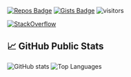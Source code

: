 [![Repos Badge](https://badges.pufler.dev/repos/EgoPingvina)](https://github.com/EgoPingvina?tab=repositories)
[![Gists Badge](https://badges.pufler.dev/gists/EgoPingvina)](https://gist.github.com/EgoPingvina)
![visitors](https://visitor-badge.glitch.me/badge?page_id=EgoPingvina.EgoPingvina)

[![StackOverflow](https://github-readme-stackoverflow.vercel.app/?userID=7028019&layout=compact)](https://stackoverflow.com/users/7028019/egopingvina)

## &#x1f4c8; GitHub Public Stats
![GitHub stats](https://github-readme-stats.vercel.app/api?username=EgoPingvina&show_icons=true&count_private=true&line_height=20&theme=default)
![Top Languages](https://github-readme-stats.vercel.app/api/top-langs/?username=EgoPingvina&layout=compact&langs_count=6)
